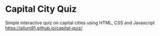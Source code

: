 # Capital City Quiz

Simple interactive quiz on capital cities using HTML, CSS and Javascript
https://allum91.github.io/capital-quiz/
